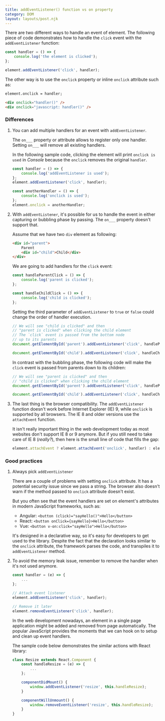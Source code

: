 ```yaml
---
title: addEventListener() function vs on property
category: DOM
layout: layouts/post.njk
---
```


There are two different ways to handle an event of element. The following piece of code demonstrates how to handle the `click` event with the `addEventListener` function:

```js
const handler = () => {
    console.log('the element is clicked');
};

element.addEventListener('click', handler);
```

The other way is to use the `onclick` property or inline `onclick` attribute such as:

```html
element.onclick = handler;

<div onclick="handler()" />
<div onclick="javascript: handler()" />
```

### Differences

1. You can add multiple handlers for an event with `addEventListener`.

    The `on___` property or attribute allows to register only one handler. Setting `on___` will remove all existing handlers.

    In the following sample code, clicking the element will print `onclick is used` in _Console_ because the `onclick` removes the original `handler`.

    ```js
    const handler = () => {
        console.log('addEventListener is used');
    };
    element.addEventListener('click', handler);

    const anotherHandler = () => {
        console.log('onclick is used');
    };
    element.onclick = anotherHandler;
    ```

2. With `addEventListener`, it's possible for us to handle the event in either capturing or bubbling phase by passing.
   The `on___` property doesn't support that.

    Assume that we have two `div` element as following:

    ```html
    <div id="parent">
        Parent
        <div id="child">Child</div>
    </div>
    ```

    We are going to add handlers for the `click` event:

    ```js
    const handleParentClick = () => {
        console.log('parent is clicked');
    };

    const handleChildClick = () => {
        console.log('child is clicked');
    };
    ```

    Setting the third parameter of `addEventListener` to `true` or `false` could change the order of handler execution.

    ```js
    // We will see "child is clicked" and then
    // "parent is clicked" when clicking the child element
    // The `click` event is passed from the bottom node
    // up to its parents
    document.getElementById('parent').addEventListener('click', handleParentClick, false);

    document.getElementById('child').addEventListener('click', handleChildClick, false);
    ```

    In contrast with the bubbling phase, the following code will make the `click` event is passed from parents down to its children:

    ```js
    // We will see "parent is clicked" and then
    // "child is clicked" when clicking the child element
    document.getElementById('parent').addEventListener('click', handleParentClick, true);

    document.getElementById('child').addEventListener('click', handleChildClick, true);
    ```

3. The last thing is the browser compatibility.
   The `addEventListener` function doesn't work before Internet Explorer (IE) 9, while `onclick` is supported by all browsers.
   The IE 8 and older versions use the `attachEvent` function.

    It isn't really important thing in the web development today as most websites don't support IE 8 or 9 anymore. But if you still need to take care of IE 8 (_really?_), then here is the small line of code that fills the gap:

    ```js
    element.attachEvent ? element.attachEvent('onclick', handler) : element.addEventListener('click', handler);
    ```

### Good practices

1. Always pick `addEventListener`

    There are a couple of problems with setting `onclick` attribute. It has a potential security issue since we pass a string.
    The browser also doesn't warn if the method passed to `onclick` attribute doesn't exist.

    But you often see that the event handlers are set on element's attributes in modern JavaScript frameworks, such as:

    - Angular: `<button (click)="sayHello()">Hello</button>`
    - React: `<button onClick={sayHello}>Hello</button>`
    - Vue: `<button v-on:click="sayHello">Hello</button>`

    It's designed in a declarative way, so it's easy for developers to get used to the library. Despite the fact that the declaration looks similar to the `onclick` attribute, the framework parses the code, and transpiles it to `addEventListener` method.

2. To avoid the memory leak issue, remember to remove the handler when it's not used anymore.

    ```js
    const handler = (e) => {
        ...
    };

    // Attach event listener
    element.addEventListener('click', handler);

    // Remove it later
    element.removeEventListener('click', handler);
    ```

    In the web development nowadays, an element in a single page application might be added and removed from page automatically.
    The popular JavaScript provides the moments that we can hook on to setup and clean up event handlers.

    The sample code below demonstrates the similar actions with React library:

    ```js
    class Resize extends React.Component {
        const handleResize = (e) => {
            ...
        };

        componentDidMount() {
            window.addEventListener('resize', this.handleResize);
        }

        componentWillUnmount() {
            window.removeEventListener('resize', this.handleResize);
        }
    }
    ```
